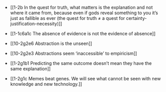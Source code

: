 - [[1-2b In the quest for truth, what matters is the explanation and not where it came from, because even if gods reveal something to you it’s just as fallible as ever (the quest for truth ≠ a quest for certainty-justification-necessity)]]
- [[1-1c6a1c The absence of evidence is not the evidence of absence]]
- [[10-2g2e6 Abstraction is the unseen]]
- [[10-2g2e3 Abstractions seem ‘inaccessible’ to empiricism]]

- [[1-2g1b1 Predicting the same outcome doesn’t mean they have the same explanation]]
- [[1-2g1c Memes beat genes. We will see what cannot be seen with new knowledge and new technology.]]

